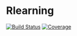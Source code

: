 # Rlearning

[![Build Status](https://travis-ci.com/grahamhindle/Rlearning.jl.svg?branch=master)](https://travis-ci.com/grahamhindle/Rlearning.jl)
[![Coverage](https://codecov.io/gh/grahamhindle/Rlearning.jl/branch/master/graph/badge.svg)](https://codecov.io/gh/grahamhindle/Rlearning.jl)
